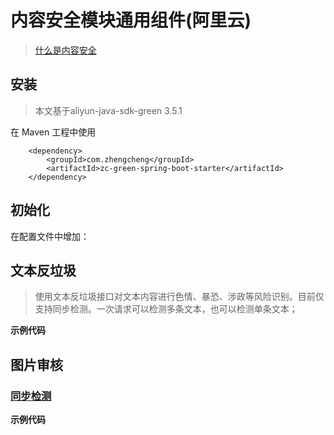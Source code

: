 # 内容安全模块通用组件(阿里云)

> [什么是内容安全](https://help.aliyun.com/document_detail/28417.html?spm=a2c4g.11174283.6.542.51647487jEe3gQ)

## 安装

> 本文基于aliyun-java-sdk-green 3.5.1 

在 Maven 工程中使用

```
    <dependency>
        <groupId>com.zhengcheng</groupId>
        <artifactId>zc-green-spring-boot-starter</artifactId>
    </dependency>
```

## 初始化

在配置文件中增加：

## 文本反垃圾

> 使用文本反垃圾接口对文本内容进行色情、暴恐、涉政等风险识别。目前仅支持同步检测。一次请求可以检测多条文本，也可以检测单条文本；

**示例代码**

## 图片审核

### [同步检测](https://help.aliyun.com/document_detail/70292.html?spm=a2c4g.11186623.6.618.6b031e7fBt51sn)

**示例代码**
